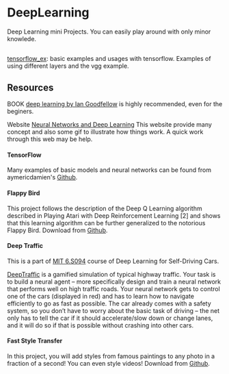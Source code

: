 # DeepLearning
Deep Learning mini Projects. You can easily play around with only minor knowlede. 




## 

[tensorflow_ex](./tensorflow_ex): basic examples and usages with tensorflow. Examples of using different layers and the vgg example.

## Resources

BOOK [deep learning by Ian Goodfellow](http://www.deeplearningbook.org/) is highly recommended, even for the beginers.

Website [Neural Networks and Deep Learning](http://neuralnetworksanddeeplearning.com/) This website provide many concept and also some gif to illustrate how things work. A quick work through this web may be help. 

#### TensorFlow 
Many examples of basic models and neural networks can be found from aymericdamien's [Github](https://github.com/aymericdamien/TensorFlow-Examples). 

#### Flappy Bird  
This project follows the description of the Deep Q Learning algorithm described in Playing Atari with Deep Reinforcement Learning [2] and shows that this learning algorithm can be further generalized to the notorious Flappy Bird. Download from [Github](https://github.com/yenchenlin/DeepLearningFlappyBird).

#### Deep Traffic
This is a part of [MIT 6.S094](http://selfdrivingcars.mit.edu/) course of Deep Learning for Self-Driving Cars.

[DeepTraffic](http://selfdrivingcars.mit.edu/deeptraffic/) is a gamified simulation of typical highway traffic. Your task is to build a neural agent – more specifically design and train a neural network that performs well on high traffic roads. Your neural network gets to control one of the cars (displayed in red) and has to learn how to navigate efficiently to go as fast as possible. The car already comes with a safety system, so you don’t have to worry about the basic task of driving – the net only has to tell the car if it should accelerate/slow down or change lanes, and it will do so if that is possible without crashing into other cars.

#### Fast Style Transfer
In this project, you will add styles from famous paintings to any photo in a fraction of a second! You can even style videos! Download from [Github](https://github.com/lengstrom/fast-style-transfer).

